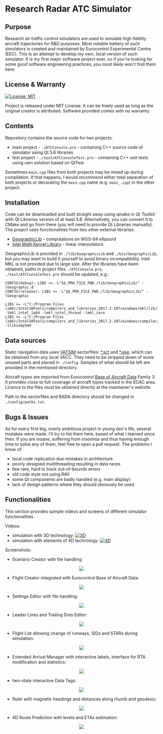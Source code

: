 # Research Radar ATC Simulator
## Purpose
Research air traffic control simulators are used to simulate high fidelity aircraft trajectories for R&D purposes. Most notable battery of such simulators is created and maintained by Eurocontrol Experimental Centre (EEC). This is an attempt to develop my own, local version of such simulator. It is my first major software project ever, so if you're looking for some good software engineering practices, you most likely won't find them here.

## License & Warranty
[![License: MIT](https://img.shields.io/badge/License-MIT-yellow.svg)](https://opensource.org/licenses/MIT)

Project is released under MIT License. It can be freely used as long as the original creator is attributed. Software provided comes with no warranty.

## Contents
Repository contains the source code for two projects:
 - main project - `./ATCConsole.pro` - containing C++ source code of simulator using Qt 5.6 libraries
 - test project - `./test/ATCConsoleTest.pro` - containing C++ unit tests using own solution based on QtTest
 
Sometimes `main.cpp` files from both projects may be mixed up during compilation. If that happens, I would recommend either total separation of both projects or decorating the `main.cpp` name (e.g. `main_.cpp`) in the other project.

## Installation
Code can be downloaded and built straight away using qmake in Qt Toolkit with Qt Libraries version of at least 5.6. Alternatively, you can convert it to CMake and go from there (you will need to provide Qt Libraries manually).
The project uses functionalities from two other external libraries:
 - [GeographicLib](https://geographiclib.sourceforge.io/) - computations on WGS-84 ellipsoid
 - [Intel Math Kernel Library](https://software.intel.com/en-us/mkl) - linear interpolators

GeographicLib is provided in `./lib/GeographicLib` and `./bin/GeographicLib`, but you may want to build it yourself to avoid binary incompatibility. Intel MKL is not provided due to large size. After the libraries have been obtained, paths in project files `./ATCConsole.pro`, `./test/ATCConsoleTest.pro` should be updated, e.g.:
```
CONFIG(debug): LIBS += -L"$$_PRO_FILE_PWD_/lib/GeographicLib/" -lGeographic_d
CONFIG(release): LIBS += -L"$$_PRO_FILE_PWD_/lib/GeographicLib/" -lGeographic

LIBS += -L"C:/Program Files (x86)/IntelSWTools/compilers_and_libraries_2017.2.187/windows/mkl/lib/intel64_win" -lmkl_intel_lp64 -lmkl_intel_thread -lmkl_core
LIBS += -L"C:/Program Files (x86)/IntelSWTools/compilers_and_libraries_2017.2.187/windows/compiler/lib/intel64_win" -llibiomp5md
```

## Data sources
Static navigation data uses [VATSIM](https://www.vatsim.net/) sectorfiles: [*.sct](http://www1.metacraft.com/VRC/docs/doc.php?page=appendix_g) and [*.ese](http://www.euroscope.hu/mediawiki/index.php?title=ESE_Files_Description), which can be obtained from any local VACC. They need to be stripped down of some unused parts and placed in `./config`. Samples of what should be left are provided in the mentioned directory.

Aircraft types are imported from Eurocontrol [Base of Aircraft Data](http://www.eurocontrol.int/services/bada) Family 3. It provides close to full coverage of aircraft types tracked in the ECAC area. Licence to the files must be obtained directly at the maintainer's website. 

Path to the sectorfiles and BADA directory should be changed in `./config/paths.txt`.

## Bugs & Issues
As for every first big, overly ambitious project in young dev's life, several mistakes were made. I'll try to list them here, based of what I learned since then. If you are insane, suffering from insomnia and thus having enough time to solve any of them, feel free to open a pull request. The problems I know of:
 - local code replication due mistakes in architecture
 - poorly designed multithreading resulting in data races
 - few rare, hard to track out-of-bounds errors
 - old code style not using RAII
 - some Qt components are badly handled (e.g. main display)
 - lack of design patterns where they should obviously be used
 
## Functionalities
This section provides sample videos and screens of different simulator functionalities.

Videos:
 - simulation with 3D technology:
[![3D](http://img.youtube.com/vi/GWc-Kyylh48/maxresdefault.jpg)](https://youtu.be/GWc-Kyylh48)
 - simulation with elements of 4D technology:
[![4D](http://img.youtube.com/vi/bYN1PGMVWBc/maxresdefault.jpg)](https://youtu.be/bYN1PGMVWBc)
 
Screenshots:
 - Scenario Creator with file handling:
<p align="center">
  <img src="https://github.com/ignmiz/Images/blob/master/ATC_Console/scenario_editor.png">
</p>

 - Flight Creator integrated with Eurocontrol Base of Aircraft Data:
<p align="center">
  <img src="https://github.com/ignmiz/Images/blob/master/ATC_Console/flight_editor.png">
</p>

 - Settings Editor with file handling:
<p align="center">
  <img src="https://github.com/ignmiz/Images/blob/master/ATC_Console/settings.png">
</p>

 - Leader Lines and Trailing Dots Editor:
<p align="center">
  <img src="https://github.com/ignmiz/Images/blob/master/ATC_Console/leader_trailing.png">
</p>

 - Flight List allowing change of runways, SIDs and STARs during simulation:
<p align="center">
  <img src="https://github.com/ignmiz/Images/blob/master/ATC_Console/flight_list.png">
</p>

 - Extended Arrival Manager with interactive labels, interface for RTA modification and statistics:
<p align="center">
  <img src="https://github.com/ignmiz/Images/blob/master/ATC_Console/aman.png">
</p>

 - two-state interactive Data Tags:
<p align="center">
  <img src="https://github.com/ignmiz/Images/blob/master/ATC_Console/data_tags.png">
</p>

 - Ruler with magnetic headings and distances along rhumb and geodesic:
<p align="center">
  <img src="https://github.com/ignmiz/Images/blob/master/ATC_Console/ruler.png">
</p>

 - 4D Route Prediction with levels and ETAs estimation:
<p align="center">
  <img src="https://github.com/ignmiz/Images/blob/master/ATC_Console/route_all_2.png">
</p>
